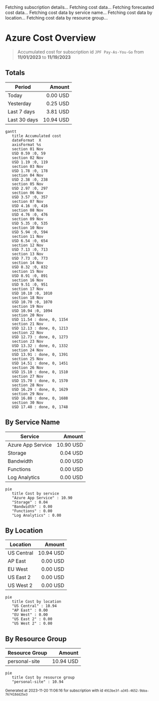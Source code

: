 Fetching subscription details...
Fetching cost data...
Fetching forecasted cost data...
Fetching cost data by service name...
Fetching cost data by location...
Fetching cost data by resource group...
# Azure Cost Overview

> Accumulated cost for subscription id `JPF Pay-As-You-Go` from **11/01/2023** to **11/19/2023**

## Totals

|Period|Amount|
|---|---:|
|Today|0.00 USD|
|Yesterday|0.25 USD|
|Last 7 days|3.81 USD|
|Last 30 days|10.94 USD|

```mermaid
gantt
   title Accumulated cost
   dateFormat  X
   axisFormat %s
   section 01 Nov
   USD 0.59 :0, 59
   section 02 Nov
   USD 1.19 :0, 119
   section 03 Nov
   USD 1.78 :0, 178
   section 04 Nov
   USD 2.38 :0, 238
   section 05 Nov
   USD 2.97 :0, 297
   section 06 Nov
   USD 3.57 :0, 357
   section 07 Nov
   USD 4.16 :0, 416
   section 08 Nov
   USD 4.76 :0, 476
   section 09 Nov
   USD 5.35 :0, 535
   section 10 Nov
   USD 5.94 :0, 594
   section 11 Nov
   USD 6.54 :0, 654
   section 12 Nov
   USD 7.13 :0, 713
   section 13 Nov
   USD 7.73 :0, 773
   section 14 Nov
   USD 8.32 :0, 832
   section 15 Nov
   USD 8.91 :0, 891
   section 16 Nov
   USD 9.51 :0, 951
   section 17 Nov
   USD 10.10 :0, 1010
   section 18 Nov
   USD 10.70 :0, 1070
   section 19 Nov
   USD 10.94 :0, 1094
   section 20 Nov
   USD 11.54 : done, 0, 1154
   section 21 Nov
   USD 12.13 : done, 0, 1213
   section 22 Nov
   USD 12.73 : done, 0, 1273
   section 23 Nov
   USD 13.32 : done, 0, 1332
   section 24 Nov
   USD 13.91 : done, 0, 1391
   section 25 Nov
   USD 14.51 : done, 0, 1451
   section 26 Nov
   USD 15.10 : done, 0, 1510
   section 27 Nov
   USD 15.70 : done, 0, 1570
   section 28 Nov
   USD 16.29 : done, 0, 1629
   section 29 Nov
   USD 16.88 : done, 0, 1688
   section 30 Nov
   USD 17.48 : done, 0, 1748
```

## By Service Name

|Service|Amount|
|---|---:|
|Azure App Service|10.90 USD|
|Storage|0.04 USD|
|Bandwidth|0.00 USD|
|Functions|0.00 USD|
|Log Analytics|0.00 USD|

```mermaid
pie
   title Cost by service
   "Azure App Service" : 10.90
   "Storage" : 0.04
   "Bandwidth" : 0.00
   "Functions" : 0.00
   "Log Analytics" : 0.00
```

## By Location

|Location|Amount|
|---|---:|
|US Central|10.94 USD|
|AP East|0.00 USD|
|EU West|0.00 USD|
|US East 2|0.00 USD|
|US West 2|0.00 USD|

```mermaid
pie
   title Cost by location
   "US Central" : 10.94
   "AP East" : 0.00
   "EU West" : 0.00
   "US East 2" : 0.00
   "US West 2" : 0.00
```

## By Resource Group

|Resource Group|Amount|
|---|---:|
|personal-site|10.94 USD|

```mermaid
pie
   title Cost by resource group
   "personal-site" : 10.94
```

<sup>Generated at 2023-11-20 11:06:16 for subscription with id `4913be3f-a345-4652-9bba-767418dd25e3`</sup>
